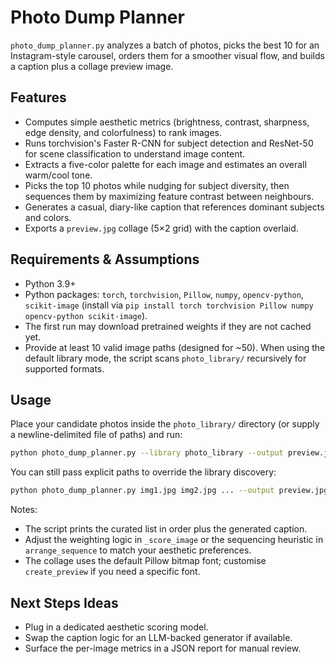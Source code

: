 # Photo Dump Planner

`photo_dump_planner.py` analyzes a batch of photos, picks the best 10 for an Instagram-style carousel, orders them for a smoother visual flow, and builds a caption plus a collage preview image.

## Features
- Computes simple aesthetic metrics (brightness, contrast, sharpness, edge density, and colorfulness) to rank images.
- Runs torchvision's Faster R-CNN for subject detection and ResNet-50 for scene classification to understand image content.
- Extracts a five-color palette for each image and estimates an overall warm/cool tone.
- Picks the top 10 photos while nudging for subject diversity, then sequences them by maximizing feature contrast between neighbours.
- Generates a casual, diary-like caption that references dominant subjects and colors.
- Exports a `preview.jpg` collage (5×2 grid) with the caption overlaid.

## Requirements & Assumptions
- Python 3.9+
- Python packages: `torch`, `torchvision`, `Pillow`, `numpy`, `opencv-python`, `scikit-image` (install via `pip install torch torchvision Pillow numpy opencv-python scikit-image`).
- The first run may download pretrained weights if they are not cached yet.
- Provide at least 10 valid image paths (designed for ~50). When using the default library mode, the script scans `photo_library/` recursively for supported formats.

## Usage
Place your candidate photos inside the `photo_library/` directory (or supply a newline-delimited file of paths) and run:

```bash
python photo_dump_planner.py --library photo_library --output preview.jpg
```

You can still pass explicit paths to override the library discovery:

```bash
python photo_dump_planner.py img1.jpg img2.jpg ... --output preview.jpg
```

Notes:
- The script prints the curated list in order plus the generated caption.
- Adjust the weighting logic in `_score_image` or the sequencing heuristic in `arrange_sequence` to match your aesthetic preferences.
- The collage uses the default Pillow bitmap font; customise `create_preview` if you need a specific font.

## Next Steps Ideas
- Plug in a dedicated aesthetic scoring model.
- Swap the caption logic for an LLM-backed generator if available.
- Surface the per-image metrics in a JSON report for manual review.
